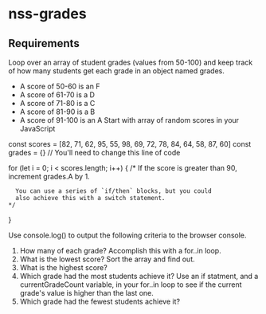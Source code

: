 # nss-grades

## Requirements
Loop over an array of student grades (values from 50-100) and keep track of how many students get each grade in an object named grades.

* A score of 50-60 is an F
* A score of 61-70 is a D
* A score of 71-80 is a C
* A score of 81-90 is a B
* A score of 91-100 is an A
Start with array of random scores in your JavaScript

const scores = [82, 71, 62, 95, 55, 98, 69, 72, 78, 84, 64, 58, 87, 60]
const grades = {} // You'll need to change this line of code

for (let i = 0; i < scores.length; i++) {
    /*
      If the score is greater than 90, increment grades.A by 1.

      You can use a series of `if/then` blocks, but you could
      also achieve this with a switch statement.
    */
}

Use console.log() to output the following criteria to the browser console.


1. How many of each grade? Accomplish this with a for..in loop.
2. What is the lowest score? Sort the array and find out.
3. What is the highest score?
4. Which grade had the most students achieve it?   Use an if statment, and a currentGradeCount variable, in your for..in loop to see if the current grade's value is higher than the last one.
5. Which grade had the fewest students achieve it?
